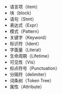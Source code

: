 - 语言项（item）
- 块（block）
- 语句（Stmt）
- 表达式（Expr）
- 模式（Pattern）
- 关键字（Keyword）
- 标识符（Ident）
- 字面量（Literal）
- 生命周期（Lifetime）
- 可见性（Vis）
- 标点符号（Punctuation）
- 分隔符（delimiter）
- 词条树（Token Tree）
- 属性（Attribute）